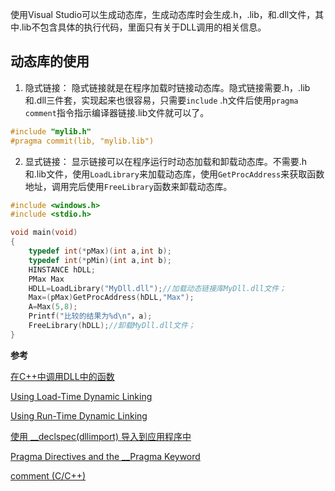 使用Visual Studio可以生成动态库，生成动态库时会生成.h，.lib，和.dll文件，其中.lib不包含具体的执行代码，里面只有关于DLL调用的相关信息。
## 动态库的使用
1. 隐式链接：
隐式链接就是在程序加载时链接动态库。隐式链接需要.h，.lib和.dll三件套，实现起来也很容易，只需要`include` .h文件后使用`pragma comment`指令指示编译器链接.lib文件就可以了。

```cpp
#include "mylib.h"
#pragma commit(lib, "mylib.lib")
```
2. 显式链接：
显示链接可以在程序运行时动态加载和卸载动态库。不需要.h和.lib文件，使用`LoadLibrary`来加载动态库，使用`GetProcAddress`来获取函数地址，调用完后使用`FreeLibrary`函数来卸载动态库。

```cpp
#include <windows.h> 
#include <stdio.h> 

void main(void)
{
    typedef int(*pMax)(int a,int b);
    typedef int(*pMin)(int a,int b);
    HINSTANCE hDLL;
    PMax Max
    HDLL=LoadLibrary("MyDll.dll");//加载动态链接库MyDll.dll文件；
    Max=(pMax)GetProcAddress(hDLL,"Max");
    A=Max(5,8);
    Printf("比较的结果为%d\n"，a);
    FreeLibrary(hDLL);//卸载MyDll.dll文件；
}
```

**参考**

[在C++中调用DLL中的函数](http://blog.sina.com.cn/s/blog_53004b4901009h3b.html)

[Using Load-Time Dynamic Linking](https://msdn.microsoft.com/en-us/library/windows/desktop/ms686923(v=vs.85).aspx)

[Using Run-Time Dynamic Linking](https://msdn.microsoft.com/en-us/library/windows/desktop/ms686944(v=vs.85).aspx)

[使用 __declspec(dllimport) 导入到应用程序中](https://msdn.microsoft.com/zh-cn/library/8fskxacy.aspx)

[Pragma Directives and the __Pragma Keyword](https://msdn.microsoft.com/en-us/library/d9x1s805.aspx)

[comment (C/C++)](https://msdn.microsoft.com/en-us/library/7f0aews7.aspx)